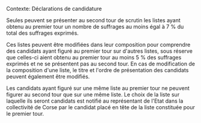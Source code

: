 Contexte: Déclarations de candidature

Seules peuvent se présenter au second tour de scrutin les listes ayant obtenu au premier tour un nombre de suffrages au moins égal à 7 % du total des suffrages exprimés.

Ces listes peuvent être modifiées dans leur composition pour comprendre des candidats ayant figuré au premier tour sur d'autres listes, sous réserve que celles-ci aient obtenu au premier tour au moins 5 % des suffrages exprimés et ne se présentent pas au second tour. En cas de modification de la composition d'une liste, le titre et l'ordre de présentation des candidats peuvent également être modifiés.

Les candidats ayant figuré sur une même liste au premier tour ne peuvent figurer au second tour que sur une même liste. Le choix de la liste sur laquelle ils seront candidats est notifié au représentant de l'Etat dans la collectivité de Corse par le candidat placé en tête de la liste constituée pour le premier tour.